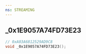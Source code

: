 ```yaml
---
ns: STREAMING
---
```

## _0x1E9057A74FD73E23

```c
// 0xA03A6812529AD9C8
void _0x1E9057A74FD73E23();
```

